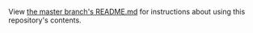 View [the master branch's README.md](https://github.com/jon-freed/OpenSearch-plugins-for-Google-Scholar-Case-Law/) for instructions about using this repository's contents.
